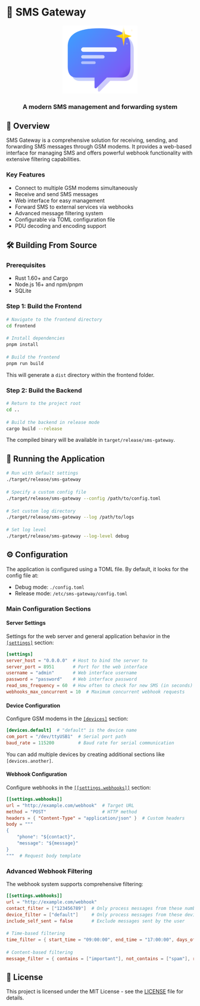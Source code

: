 # 📱 SMS Gateway

<div align="center">
  <img src="https://raw.githubusercontent.com/214zzl995/sms-gateway/main/frontend/public/logo.svg" alt="SMS Gateway Logo" width="200">
  <h3>A modern SMS management and forwarding system</h3>
</div>

## 📖 Overview

SMS Gateway is a comprehensive solution for receiving, sending, and forwarding SMS messages through GSM modems. It provides a web-based interface for managing SMS and offers powerful webhook functionality with extensive filtering capabilities.

### Key Features

- Connect to multiple GSM modems simultaneously
- Receive and send SMS messages
- Web interface for easy management
- Forward SMS to external services via webhooks
- Advanced message filtering system
- Configurable via TOML configuration file
- PDU decoding and encoding support

## 🛠️ Building From Source

### Prerequisites

- Rust 1.60+ and Cargo
- Node.js 16+ and npm/pnpm
- SQLite

### Step 1: Build the Frontend

```bash
# Navigate to the frontend directory
cd frontend

# Install dependencies
pnpm install

# Build the frontend
pnpm run build
```

This will generate a `dist` directory within the frontend folder.

### Step 2: Build the Backend

```bash
# Return to the project root
cd ..

# Build the backend in release mode
cargo build --release
```

The compiled binary will be available in `target/release/sms-gateway`.

## 🚀 Running the Application

```bash
# Run with default settings
./target/release/sms-gateway

# Specify a custom config file
./target/release/sms-gateway --config /path/to/config.toml

# Set custom log directory
./target/release/sms-gateway --log /path/to/logs

# Set log level
./target/release/sms-gateway --log-level debug
```

## ⚙️ Configuration

The application is configured using a TOML file. By default, it looks for the config file at:
- Debug mode: `./config.toml`
- Release mode: `/etc/sms-gateway/config.toml`

### Main Configuration Sections

#### Server Settings

Settings for the web server and general application behavior in the [`[settings]`](./config.toml#L1-L6) section:

```toml
[settings]
server_host = "0.0.0.0"  # Host to bind the server to
server_port = 8951       # Port for the web interface
username = "admin"       # Web interface username
password = "password"    # Web interface password
read_sms_frequency = 60  # How often to check for new SMS (in seconds)
webhooks_max_concurrent = 10  # Maximum concurrent webhook requests
```

#### Device Configuration

Configure GSM modems in the [`[devices]`](./config.toml#L8-L10) section:

```toml
[devices.default]  # "default" is the device name
com_port = "/dev/ttyUSB1"  # Serial port path
baud_rate = 115200         # Baud rate for serial communication
```

You can add multiple devices by creating additional sections like `[devices.another]`.

#### Webhook Configuration

Configure webhooks in the [`[[settings.webhooks]]`](./config.toml#L12-L19) section:

```toml
[[settings.webhooks]]
url = "http://example.com/webhook"  # Target URL
method = "POST"                     # HTTP method
headers = { "Content-Type" = "application/json" }  # Custom headers
body = """
{
    "phone": "${contact}",
    "message": "${message}"
}
"""  # Request body template
```

### Advanced Webhook Filtering

The webhook system supports comprehensive filtering:

```toml
[[settings.webhooks]]
url = "http://example.com/webhook"
contact_filter = ["123456789"]  # Only process messages from these numbers
device_filter = ["default"]     # Only process messages from these devices
include_self_sent = false       # Exclude messages sent by the user

# Time-based filtering
time_filter = { start_time = "09:00:00", end_time = "17:00:00", days_of_week = [1, 2, 3, 4, 5] }

# Content-based filtering
message_filter = { contains = ["important"], not_contains = ["spam"], regex = "code:[0-9]{6}" }
```

## 📝 License

This project is licensed under the MIT License - see the [LICENSE](./LICENSE) file for details.
